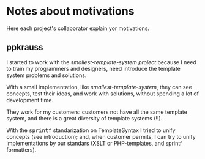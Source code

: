# Notes about motivations #
Here each project's collaborator explain yor motivations.

## ppkrauss ##

I started to work with the _smallest-template-system project_ because I need to train my programmers and designers,
need introduce the template system problems and solutions.

With a small implementation, like _smallest-template-system_, they can see concepts,
test their ideas, and work with solutions, without spending a lot of development time.

They work for my customers: customers not have all the same template system, and there
is a great diversity of template systems (!!).

With the  <tt>sprintf</tt> standarization on TemplateSyntax  I tried to unify concepts (see introduction); and,
when customer permits, I can try to unify implementations by our standars (XSLT or PHP-templates,
and sprintf formatters).